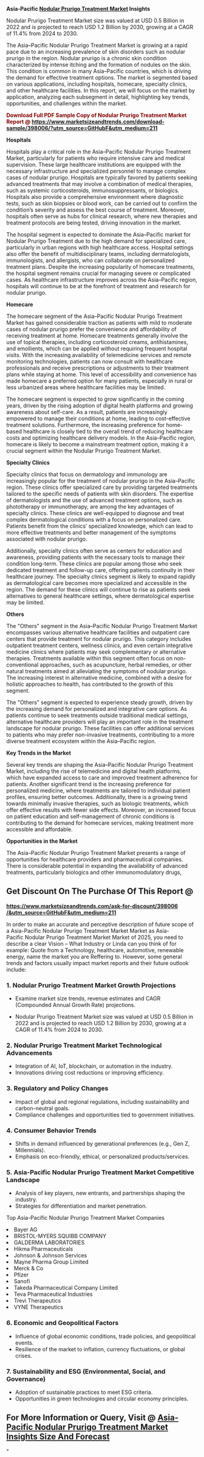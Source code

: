 <p><strong>Asia-Pacific&nbsp;<a href=""https://www.marketsizeandtrends.com/download-sample/398006/&amp;utm_source=GitHubF&amp;utm_medium=211"">Nodular Prurigo Treatment Market</a> Insights</strong></p><p>Nodular Prurigo Treatment Market size was valued at USD 0.5 Billion in 2022 and is projected to reach USD 1.2 Billion by 2030, growing at a CAGR of 11.4% from 2024 to 2030.</p><p><p>The Asia–Pacific Nodular Prurigo Treatment Market is growing at a rapid pace due to an increasing prevalence of skin disorders such as nodular prurigo in the region. Nodular prurigo is a chronic skin condition characterized by intense itching and the formation of nodules on the skin. This condition is common in many Asia–Pacific countries, which is driving the demand for effective treatment options. The market is segmented based on various applications, including hospitals, homecare, specialty clinics, and other healthcare facilities. In this report, we will focus on the market by application, analyzing each subsegment in detail, highlighting key trends, opportunities, and challenges within the market. <strong><p><strong><span style="color: #800000;">Download Full PDF Sample Copy of Nodular Prurigo Treatment Market Report @</span>&nbsp;</strong><a href="https://www.marketsizeandtrends.com/download-sample/398006/?utm_source=GitHubF&amp;utm_medium=211" target="_blank">https://www.marketsizeandtrends.com/download-sample/398006/?utm_source=GitHubF&amp;utm_medium=211</a></p></strong></p><p><strong>Hospitals</strong></p><p>Hospitals play a critical role in the Asia–Pacific Nodular Prurigo Treatment Market, particularly for patients who require intensive care and medical supervision. These large healthcare institutions are equipped with the necessary infrastructure and specialized personnel to manage complex cases of nodular prurigo. Hospitals are typically favored by patients seeking advanced treatments that may involve a combination of medical therapies, such as systemic corticosteroids, immunosuppressants, or biologics. Hospitals also provide a comprehensive environment where diagnostic tests, such as skin biopsies or blood work, can be carried out to confirm the condition’s severity and assess the best course of treatment. Moreover, hospitals often serve as hubs for clinical research, where new therapies and treatment protocols are being tested, driving innovation in the market.</p><p>The hospital segment is expected to dominate the Asia–Pacific market for Nodular Prurigo Treatment due to the high demand for specialized care, particularly in urban regions with high healthcare access. Hospital settings also offer the benefit of multidisciplinary teams, including dermatologists, immunologists, and allergists, who can collaborate on personalized treatment plans. Despite the increasing popularity of homecare treatments, the hospital segment remains crucial for managing severe or complicated cases. As healthcare infrastructure improves across the Asia–Pacific region, hospitals will continue to be at the forefront of treatment and research for nodular prurigo.</p><p><strong>Homecare</strong></p><p>The homecare segment of the Asia–Pacific Nodular Prurigo Treatment Market has gained considerable traction as patients with mild to moderate cases of nodular prurigo prefer the convenience and affordability of receiving treatment at home. Homecare treatments generally involve the use of topical therapies, including corticosteroid creams, antihistamines, and emollients, which can be applied without requiring frequent hospital visits. With the increasing availability of telemedicine services and remote monitoring technologies, patients can now consult with healthcare professionals and receive prescriptions or adjustments to their treatment plans while staying at home. This level of accessibility and convenience has made homecare a preferred option for many patients, especially in rural or less urbanized areas where healthcare facilities may be limited.</p><p>The homecare segment is expected to grow significantly in the coming years, driven by the rising adoption of digital health platforms and growing awareness about self-care. As a result, patients are increasingly empowered to manage their conditions at home, leading to cost-effective treatment solutions. Furthermore, the increasing preference for home-based healthcare is closely tied to the overall trend of reducing healthcare costs and optimizing healthcare delivery models. In the Asia–Pacific region, homecare is likely to become a mainstream treatment option, making it a crucial segment within the Nodular Prurigo Treatment Market.</p><p><strong>Specialty Clinics</strong></p><p>Specialty clinics that focus on dermatology and immunology are increasingly popular for the treatment of nodular prurigo in the Asia–Pacific region. These clinics offer specialized care by providing targeted treatments tailored to the specific needs of patients with skin disorders. The expertise of dermatologists and the use of advanced treatment options, such as phototherapy or immunotherapy, are among the key advantages of specialty clinics. These clinics are well-equipped to diagnose and treat complex dermatological conditions with a focus on personalized care. Patients benefit from the clinics’ specialized knowledge, which can lead to more effective treatments and better management of the symptoms associated with nodular prurigo.</p><p>Additionally, specialty clinics often serve as centers for education and awareness, providing patients with the necessary tools to manage their condition long-term. These clinics are popular among those who seek dedicated treatment and follow-up care, offering patients continuity in their healthcare journey. The specialty clinics segment is likely to expand rapidly as dermatological care becomes more specialized and accessible in the region. The demand for these clinics will continue to rise as patients seek alternatives to general healthcare settings, where dermatological expertise may be limited.</p><p><strong>Others</strong></p><p>The "Others" segment in the Asia–Pacific Nodular Prurigo Treatment Market encompasses various alternative healthcare facilities and outpatient care centers that provide treatment for nodular prurigo. This category includes outpatient treatment centers, wellness clinics, and even certain integrative medicine clinics where patients may seek complementary or alternative therapies. Treatments available within this segment often focus on non-conventional approaches, such as acupuncture, herbal remedies, or other natural treatments aimed at alleviating the symptoms of nodular prurigo. The increasing interest in alternative medicine, combined with a desire for holistic approaches to health, has contributed to the growth of this segment.</p><p>The "Others" segment is expected to experience steady growth, driven by the increasing demand for personalized and integrative care options. As patients continue to seek treatments outside traditional medical settings, alternative healthcare providers will play an important role in the treatment landscape for nodular prurigo. These facilities can offer additional services to patients who may prefer non-invasive treatments, contributing to a more diverse treatment ecosystem within the Asia–Pacific region.</p><p><strong>Key Trends in the Market</strong></p><p>Several key trends are shaping the Asia–Pacific Nodular Prurigo Treatment Market, including the rise of telemedicine and digital health platforms, which have expanded access to care and improved treatment adherence for patients. Another significant trend is the increasing preference for personalized medicine, where treatments are tailored to individual patient profiles, ensuring better outcomes. Additionally, there is a growing trend towards minimally invasive therapies, such as biologic treatments, which offer effective results with fewer side effects. Moreover, an increased focus on patient education and self-management of chronic conditions is contributing to the demand for homecare services, making treatment more accessible and affordable.</p><p><strong>Opportunities in the Market</strong></p><p>The Asia–Pacific Nodular Prurigo Treatment Market presents a range of opportunities for healthcare providers and pharmaceutical companies. There is considerable potential in expanding the availability of advanced treatments, particularly biologics and other immunomodulatory drugs,</p><h2><strong>Get Discount On The Purchase Of This Report @&nbsp;</strong></h2><p><strong><a href=""https://www.marketsizeandtrends.com/ask-for-discount/398006/&amp;utm_source=GitHubF&amp;utm_medium=211"" target=""_blank"">https://www.marketsizeandtrends.com/ask-for-discount/398006<br />/&amp;utm_source=GitHubF&amp;utm_medium=211</a></strong></p><p>In order to make an accurate and perceptive description of future scope of a Asia-Pacific&nbsp;Nodular Prurigo Treatment Market Market as Asia-Pacific&nbsp;Nodular Prurigo Treatment Market Market of 2025, you need to describe a clear Vision &ndash; What Industry or Linda can you think of for example: Quote from a Technology, healthcare, automotive, renewable energy, name the market you are Reffering to. However, some general trends and factors usually impact market reports and their future outlook include:</p><h3>1.&nbsp;<strong>Nodular Prurigo Treatment Market Growth Projections</strong></h3><ul><li>Examine market size trends, revenue estimates and CAGR (Compounded Annual Growth Rate) projections.</li><li><p>Nodular Prurigo Treatment Market size was valued at USD 0.5 Billion in 2022 and is projected to reach USD 1.2 Billion by 2030, growing at a CAGR of 11.4% from 2024 to 2030.</p></li></ul><h3>2.&nbsp;<strong>Nodular Prurigo Treatment Market Technological Advancements</strong></h3><ul><li>Integration of AI, IoT, blockchain, or automation in the industry.</li><li>Innovations driving cost reductions or improving efficiency.</li></ul><h3>3.&nbsp;<strong>Regulatory and Policy Changes</strong></h3><ul><li>Impact of global and regional regulations, including sustainability and carbon-neutral goals.</li><li>Compliance challenges and opportunities tied to government initiatives.</li></ul><h3>4.&nbsp;<strong>Consumer Behavior Trends</strong></h3><ul><li>Shifts in demand influenced by generational preferences (e.g., Gen Z, Millennials).</li><li>Emphasis on eco-friendly, ethical, or personalized products/services.</li></ul><h3>5.&nbsp;<strong>Asia-Pacific Nodular Prurigo Treatment Market Competitive Landscape</strong></h3><ul><li>Analysis of key players, new entrants, and partnerships shaping the industry.</li><li>Strategies for differentiation and market penetration.</li></ul><p data-pm-slice=""1 1 []"">Top Asia-Pacific Nodular Prurigo Treatment Market Companies</p><div data-test-id=""""><p><li>Bayer AG</li><li> BRISTOL-MYERS SQUIBB COMPANY</li><li> GALDERMA LABORATORIES</li><li> Hikma Pharmaceuticals</li><li> Johnson & Johnson Services</li><li> Mayne Pharma Group Limited</li><li> Merck & Co</li><li> Pfizer</li><li> Sanofi</li><li> Takeda Pharmaceutical Company Limited</li><li> Teva Pharmaceutical Industries</li><li> Trevi Therapeutics</li><li> VYNE Therapeutics</li></p></div><h3>6.&nbsp;<strong>Economic and Geopolitical Factors</strong></h3><ul><li>Influence of global economic conditions, trade policies, and geopolitical events.</li><li>Resilience of the market to inflation, currency fluctuations, or global crises.</li></ul><h3>7.&nbsp;<strong>Sustainability and ESG (Environmental, Social, and Governance)</strong></h3><ul><li>Adoption of sustainable practices to meet ESG criteria.</li><li>Opportunities in green technologies and circular economy principles.</li></ul><h2><strong>For More Information or Query, Visit @&nbsp;</strong><a href=""https://www.verifiedmarketreports.com/product/nodular-prurigo-treatment-market/"" target=""_blank"">Asia-Pacific Nodular Prurigo Treatment Market Insights Size And Forecast</a></h2>"

